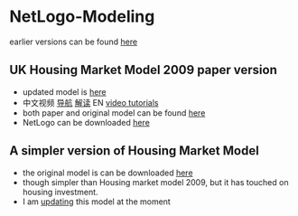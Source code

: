 # NetLogo-Modeling
earlier versions can be found [here](https://github.com/EmbraceLife/shendusuipian/tree/master/complexity_demos)

## UK Housing Market Model 2009 paper version
- updated model is [here](https://github.com/EmbraceLife/NetLogo-Modeling/blob/master/UK%20house%20market%202009%20new%20setting.nlogo) 
- 中文视频 [导航](https://www.bilibili.com/video/av32944949/) [解读](https://www.bilibili.com/video/av31860025/) EN [video tutorials](https://www.youtube.com/playlist?list=PLx08F1efFq_XPiMl74IHpppb8NGqITLn2)
- both paper and original model can be found [here](http://cress.soc.surrey.ac.uk/housingmarket/ukhm.html)
- NetLogo can be downloaded [here](http://ccl.northwestern.edu/netlogo/)

## A simpler version of Housing Market Model 
- the original model is can be downloaded [here](http://modelingcommons.org/browse/one_model/3857#model_tabs_browse_info)
- though simpler than Housing market model 2009, but it has touched on housing investment. 
- I am [updating]() this model at the moment 
